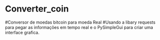 # Converter_coin
#Conversor de moedas bitcoin para moeda Real
#Usando a libary requests para pegar as informações em tempo real e o PySimpleGui para criar uma interface grafica.
 
